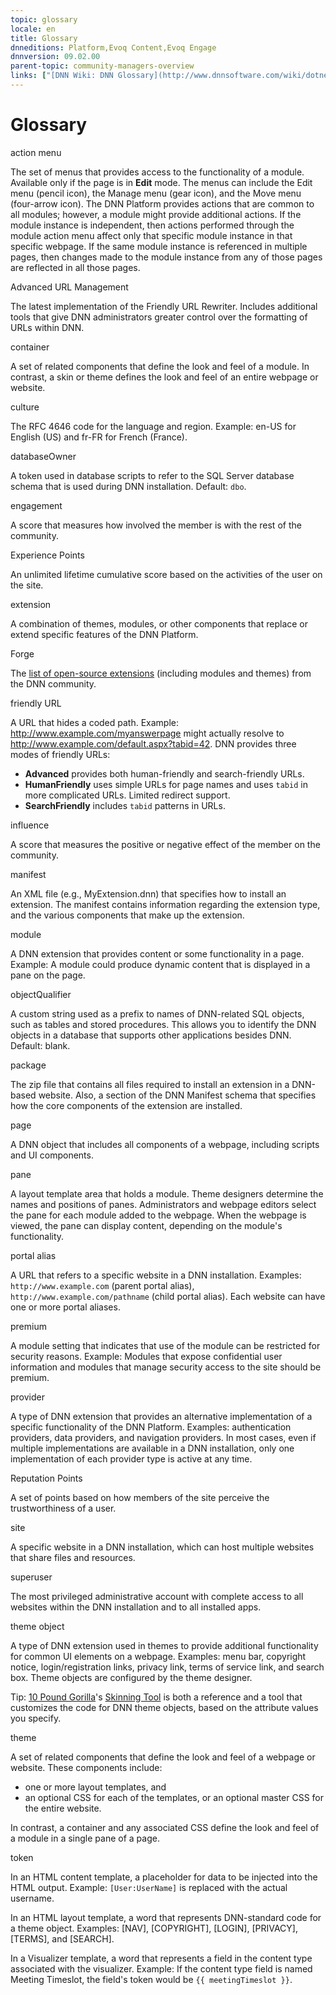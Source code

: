 ```yaml
---
topic: glossary
locale: en
title: Glossary
dnneditions: Platform,Evoq Content,Evoq Engage
dnnversion: 09.02.00
parent-topic: community-managers-overview
links: ["[DNN Wiki: DNN Glossary](http://www.dnnsoftware.com/wiki/dotnetnuke-glossary)","[DNN Wiki: Globalization Glossary](http://www.dnnsoftware.com/wiki/international-glossary)"]
---
```


# Glossary

action menu

The set of menus that provides access to the functionality of a module. Available only if the page is in **Edit** mode. The menus can include the Edit menu (pencil icon), the Manage menu (gear icon), and the Move menu (four-arrow icon). The DNN Platform provides actions that are common to all modules; however, a module might provide additional actions. If the module instance is independent, then actions performed through the module action menu affect only that specific module instance in that specific webpage. If the same module instance is referenced in multiple pages, then changes made to the module instance from any of those pages are reflected in all those pages.

Advanced URL Management

The latest implementation of the Friendly URL Rewriter. Includes additional tools that give DNN administrators greater control over the formatting of URLs within DNN.

container

A set of related components that define the look and feel of a module. In contrast, a skin or theme defines the look and feel of an entire webpage or website.

culture

The RFC 4646 code for the language and region. Example: en-US for English (US) and fr-FR for French (France).

databaseOwner

A token used in database scripts to refer to the SQL Server database schema that is used during DNN installation. Default: `dbo`.

engagement

A score that measures how involved the member is with the rest of the community.

Experience Points

An unlimited lifetime cumulative score based on the activities of the user on the site.

extension

A combination of themes, modules, or other components that replace or extend specific features of the DNN Platform.

Forge

The [list of open-source extensions](http://www.dnnsoftware.com/forge) (including modules and themes) from the DNN community.

friendly URL

A URL that hides a coded path. Example: http://www.example.com/myanswerpage might actually resolve to http://www.example.com/default.aspx?tabid=42. DNN provides three modes of friendly URLs:

*   **Advanced** provides both human-friendly and search-friendly URLs.
*   **HumanFriendly** uses simple URLs for page names and uses `tabid` in more complicated URLs. Limited redirect support.
*   **SearchFriendly** includes `tabid` patterns in URLs.

influence

A score that measures the positive or negative effect of the member on the community.

manifest

An XML file (e.g., MyExtension.dnn) that specifies how to install an extension. The manifest contains information regarding the extension type, and the various components that make up the extension.

module

A DNN extension that provides content or some functionality in a page. Example: A module could produce dynamic content that is displayed in a pane on the page.

objectQualifier

A custom string used as a prefix to names of DNN-related SQL objects, such as tables and stored procedures. This allows you to identify the DNN objects in a database that supports other applications besides DNN. Default: blank.

package

The zip file that contains all files required to install an extension in a DNN-based website. Also, a section of the DNN Manifest schema that specifies how the core components of the extension are installed.

page

A DNN object that includes all components of a webpage, including scripts and UI components.

pane

A layout template area that holds a module. Theme designers determine the names and positions of panes. Administrators and webpage editors select the pane for each module added to the webpage. When the webpage is viewed, the pane can display content, depending on the module's functionality.

portal alias

A URL that refers to a specific website in a DNN installation. Examples: `http://www.example.com` (parent portal alias), `http://www.example.com/pathname` (child portal alias). Each website can have one or more portal aliases.

premium

A module setting that indicates that use of the module can be restricted for security reasons. Example: Modules that expose confidential user information and modules that manage security access to the site should be premium.

provider

A type of DNN extension that provides an alternative implementation of a specific functionality of the DNN Platform. Examples: authentication providers, data providers, and navigation providers. In most cases, even if multiple implementations are available in a DNN installation, only one implementation of each provider type is active at any time.

Reputation Points

A set of points based on how members of the site perceive the trustworthiness of a user.

site

A specific website in a DNN installation, which can host multiple websites that share files and resources.

superuser

The most privileged administrative account with complete access to all websites within the DNN installation and to all installed apps.

theme object

A type of DNN extension used in themes to provide additional functionality for common UI elements on a webpage. Examples: menu bar, copyright notice, login/registration links, privacy link, terms of service link, and search box. Theme objects are configured by the theme designer.

Tip: [10 Pound Gorilla](http://www.10poundgorilla.com/)'s [Skinning Tool](http://www.10poundgorilla.com/DNN/Skinning-Tool) is both a reference and a tool that customizes the code for DNN theme objects, based on the attribute values you specify.

theme

A set of related components that define the look and feel of a webpage or website. These components include:

*   one or more layout templates, and
*   an optional CSS for each of the templates, or an optional master CSS for the entire website.

In contrast, a container and any associated CSS define the look and feel of a module in a single pane of a page.

token

In an HTML content template, a placeholder for data to be injected into the HTML output. Example: `[User:UserName]` is replaced with the actual username.

In an HTML layout template, a word that represents DNN-standard code for a theme object. Examples: \[NAV\], \[COPYRIGHT\], \[LOGIN\], \[PRIVACY\], \[TERMS\], and \[SEARCH\].

In a Visualizer template, a word that represents a field in the content type associated with the visualizer. Example: If the content type field is named Meeting Timeslot, the field's token would be `{{ meetingTimeslot }}`.